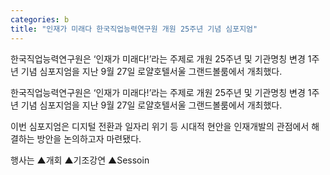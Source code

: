 ```yaml
---
categories: b
title: "인재가 미래다 한국직업능력연구원 개원 25주년 기념 심포지엄"
---
```



한국직업능력연구원은 &lsquo;인재가 미래다!&rsquo;라는 주제로 개원 25주년 및 기관명칭 변경 1주년 기념 심포지엄을 지난 9월 27일 로얄호텔서울 그랜드볼룸에서 개최했다.



한국직업능력연구원은 &lsquo;인재가 미래다!&rsquo;라는 주제로 개원 25주년 및 기관명칭 변경 1주년 기념 심포지엄을 지난 9월 27일 로얄호텔서울 그랜드볼룸에서 개최했다.

이번 심포지엄은 디지털 전환과 일자리 위기 등 시대적 현안을 인재개발의 관점에서 해결하는 방안을 논의하고자 마련됐다.

행사는 ▲개회 ▲기조강연 ▲Sessoin 